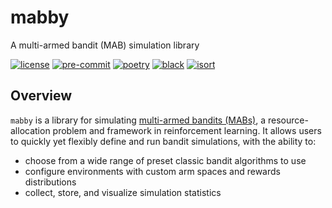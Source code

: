 # mabby

A multi-armed bandit (MAB) simulation library

[![license](https://img.shields.io/github/license/ew2664/mabby)](https://github.com/ew2664/mabby/blob/main/LICENSE)
[![pre-commit](https://img.shields.io/badge/pre--commit-enabled-brightgreen?logo=pre-commit&logoColor=white)](https://github.com/pre-commit/pre-commit)
[![poetry](https://img.shields.io/badge/packaging-poetry-008adf)](https://python-poetry.org/)
[![black](https://img.shields.io/badge/code%20style-black-000000)](https://github.com/psf/black)
[![isort](https://img.shields.io/badge/%20imports-isort-%231674b1?style=flat&labelColor=ef8336)](https://pycqa.github.io/isort/)

## Overview

`mabby` is a library for simulating [multi-armed bandits (MABs)](https://en.wikipedia.org/wiki/Multi-armed_bandit), a resource-allocation problem and framework in reinforcement learning. It allows users to quickly yet flexibly define and run bandit simulations, with the ability to:

- choose from a wide range of preset classic bandit algorithms to use
- configure environments with custom arm spaces and rewards distributions
- collect, store, and visualize simulation statistics
